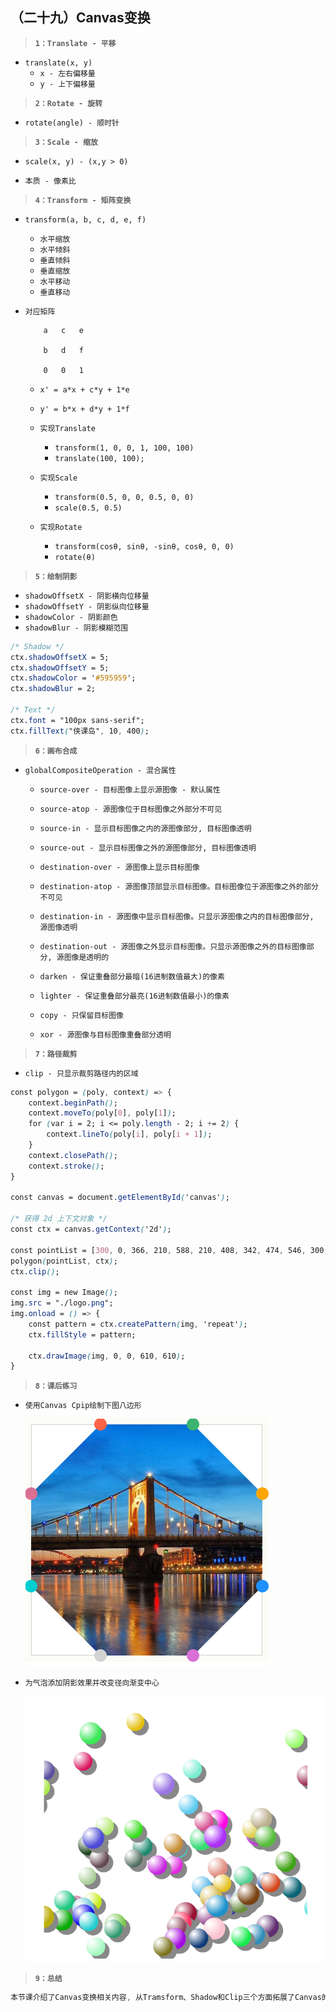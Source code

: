 ##  （二十九）Canvas变换

> **`1：Translate - 平移`**
- `translate(x, y)`
    - `x - 左右偏移量`
    - `y - 上下偏移量`

> **`2：Rotate - 旋转`**
- `rotate(angle) - 顺时针`

> **`3：Scale - 缩放`**
- `scale(x, y) - (x,y > 0)`

- `本质 - 像素比`

> **`4：Transform - 矩阵变换`**
- `transform(a, b, c, d, e, f)`
    - `水平缩放`
    - `水平倾斜`
    - `垂直倾斜`
    - `垂直缩放`
    - `水平移动`
    - `垂直移动`

- `对应矩阵`
    ```
        a   c   e 

        b   d   f

        0   0   1
    ```
    - `x' = a*x + c*y + 1*e`

    - `y' = b*x + d*y + 1*f`

    - `实现Translate`
        - `transform(1, 0, 0, 1, 100, 100)`
        - `translate(100, 100);`
    - `实现Scale`
        - `transform(0.5, 0, 0, 0.5, 0, 0)`
        - `scale(0.5, 0.5)`
    - `实现Rotate`
        - `transform(cosθ, sinθ, -sinθ, cosθ, 0, 0)`
        - `rotate(θ)`

> **`5：绘制阴影`**
- `shadowOffsetX - 阴影横向位移量`
- `shadowOffsetY - 阴影纵向位移量`
- `shadowColor - 阴影颜色`
- `shadowBlur - 阴影模糊范围`
```css
/* Shadow */
ctx.shadowOffsetX = 5;
ctx.shadowOffsetY = 5;
ctx.shadowColor = '#595959';
ctx.shadowBlur = 2;

/* Text */
ctx.font = "100px sans-serif";
ctx.fillText("侠课岛", 10, 400);
```

> **`6：画布合成`**
- `globalCompositeOperation - 混合属性`
    - `source-over - 目标图像上显示源图像 - 默认属性`

    - `source-atop - 源图像位于目标图像之外部分不可见`

    - `source-in - 显示目标图像之内的源图像部分, 目标图像透明`
    - `source-out - 显示目标图像之外的源图像部分, 目标图像透明`
    - `destination-over - 源图像上显示目标图像`
    - `destination-atop - 源图像顶部显示目标图像。目标图像位于源图像之外的部分不可见`
    - `destination-in - 源图像中显示目标图像。只显示源图像之内的目标图像部分, 源图像透明`
    - `destination-out - 源图像之外显示目标图像。只显示源图像之外的目标图像部分, 源图像是透明的`
    - `darken - 保证重叠部分最暗(16进制数值最大)的像素`
    - `lighter - 保证重叠部分最亮(16进制数值最小)的像素`
    - `copy - 只保留目标图像`
    - `xor - 源图像与目标图像重叠部分透明`

> **`7：路径裁剪`**
- `clip - 只显示裁剪路径内的区域`
```css
const polygon = (poly, context) => {
    context.beginPath();
    context.moveTo(poly[0], poly[1]);
    for (var i = 2; i <= poly.length - 2; i += 2) {
        context.lineTo(poly[i], poly[i + 1]);
    }
    context.closePath();
    context.stroke();
}

const canvas = document.getElementById('canvas');

/* 获得 2d 上下文对象 */
const ctx = canvas.getContext('2d');

const pointList = [300, 0, 366, 210, 588, 210, 408, 342, 474, 546, 300, 420, 126, 546, 192, 342, 12, 210, 234, 210];
polygon(pointList, ctx);
ctx.clip();

const img = new Image();
img.src = "./logo.png";
img.onload = () => {
    const pattern = ctx.createPattern(img, 'repeat');
    ctx.fillStyle = pattern;

    ctx.drawImage(img, 0, 0, 610, 610);
}
```
> **`8：课后练习`**
- `使用Canvas Cpip绘制下图八边形`

  ![image](./eight.png)

- `为气泡添加阴影效果并改变径向渐变中心`

  ![image](./shade.png)

> **`9：总结`**
```css
本节课介绍了Canvas变换相关内容, 从Tramsform、Shadow和Clip三个方面拓展了Canvas的绘图能力
```